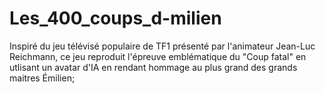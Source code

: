# Les_400_coups_d-milien
Inspiré du jeu télévisé populaire de TF1 présenté par l'animateur Jean-Luc Reichmann, ce jeu reproduit l'épreuve emblématique du "Coup fatal" en utlisant un avatar d'IA en rendant hommage au plus grand des grands maitres Émilien;
